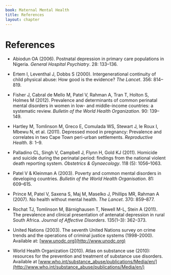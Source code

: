 ```yaml
---
book: Maternal Mental Health
title: References
layout: chapter
---
```


# References

*	Abiodun OA (2006). Postnatal depression in primary care populations in Nigeria. *General Hospital Psychiatry*. 28: 133–136.

*	Ertem I, Leventhal J, Dobbs S (2000). Intergenerational continuity of child physical abuse: How good is the evidence? *The Lancet*. 356: 814–819.

*	Fisher J, Cabral de Mello M, Patel V, Rahman A, Tran T, Holton S, Holmes M (2012). Prevalence and determinants of common perinatal mental disorders in women in low- and middle-income countries: a systematic review. *Bulletin of the World Health Organization*. 90: 139–149.
 
*	Hartley M, Tomlinson M, Greco E, Comulada WS, Stewart J, le Roux I, Mbewu N, et al. (2011). Depressed mood in pregnancy: Prevalence and correlates in two Cape Town peri-urban settlements. *Reproductive Health*. 8: 1–9.

*	Palladino CL, Singh V, Campbell J, Flynn H, Gold KJ (2011). Homicide and suicide during the perinatal period: findings from the national violent death reporting system. *Obstetrics & Gynaecology*. 118 (5): 1056–1063.

*	Patel V & Kleinman A (2003). Poverty and common mental disorders in developing countries. *Bulletin of the World Health Organisation*. 81: 609–615.

*	Prince M, Patel V, Saxena S, Maj M, Maselko J, Phillips MR, Rahman A (2007). No health without mental health. *The Lancet*. 370: 859–877.

*	Rochat TJ, Tomlinson M, Bärnighausen T, Newell M-L, Stein A (2011). The prevalence and clinical presentation of antenatal depression in rural South Africa. *Journal of Affective Disorders*. 135(1–3): 362–373. 

*	United Nations (2003). The seventh United Nations survey on crime trends and the operations of criminal justice systems (1998–2000). Available at: [www.unodc.org](http://www.unodc.org)

*	World Health Organization (2010). Atlas on substance use (2010): resources for the prevention and treatment of substance use disorders. Available at [www.who.int/substance_abuse/publications/Media/en/](http://www.who.int/substance_abuse/publications/Media/en/)
